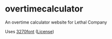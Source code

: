 # overtimecalculator
An overtime calculator website for Lethal Company

Uses [3270font](https://github.com/rbanffy/3270font/) ([License](https://github.com/emortaldev/overtimecalculator/blob/main/3270-LICENSE.txt))

